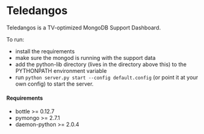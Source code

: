 Teledangos
=====

Teledangos is a TV-optimized MongoDB Support Dashboard.

To run:
* install the requirements
* make sure the mongod is running with the support data
* add the python-lib directory (lives in the directory above this)
  to the PYTHONPATH environment variable
* run `python server.py start --config default.config`
  (or point it at your own config) to start the server.

#### Requirements
* bottle >= 0.12.7
* pymongo >= 2.7.1
* daemon-python >= 2.0.4
